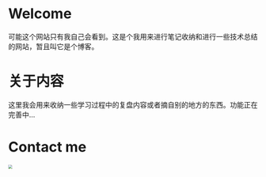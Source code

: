 #

# Welcome

可能这个网站只有我自己会看到。这是个我用来进行笔记收纳和进行一些技术总结的网站，暂且叫它是个博客。

# 关于内容

这里我会用来收纳一些学习过程中的复盘内容或者摘自别的地方的东西。功能正在完善中...

# Contact me

<img src="https://gitee.com/yao_zhimin/myimg/raw/master/20210111203944.png" style="zoom: 50%;" />
